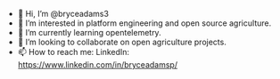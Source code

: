 - 👋 Hi, I’m @bryceadams3
- 👀 I’m interested in platform engineering and open source agriculture.
- 🌱 I’m currently learning opentelemetry.
- 💞️ I’m looking to collaborate on open agriculture projects.
- 📫 How to reach me:
        LinkedIn: https://www.linkedin.com/in/bryceadamsp/


<!---
bryceadams3/bryceadams3 is a ✨ special ✨ repository because its `README.md` (this file) appears on your GitHub profile.
You can click the Preview link to take a look at your changes.
--->
